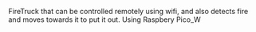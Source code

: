FireTruck that can be controlled remotely using wifi, and also detects fire and moves towards it to put it out.
Using Raspbery Pico_W 
